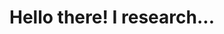 ---
title : "Hello there! I research..."
# full screen navigation
first_name : "Uttkarsh"
last_name : "Narayan"
bg_image : "images/backgrounds/full-nav-bg.jpg"
# animated text loop
occupations:
- "Games"
- "Human Computer Cooperation"
- "Digital Communities"
- "Data Collaboration"

# slider background image loop
slider_images:
- "images/slider/slider-3.jpg"

# button
button:
  enable : true
  label : "I'm Uttkarsh Narayan"
  link : "#about"


# custom style
custom_class: "" 
custom_attributes: "" 
custom_css: ""

---